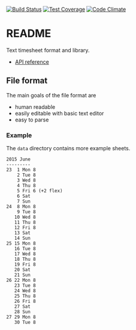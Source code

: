 [![Build Status](https://travis-ci.org/gregoryv/php-timesheet.svg?branch=master)](https://travis-ci.org/gregoryv/php-timesheet)
[![Test Coverage](https://codeclimate.com/github/gregoryv/php-timesheet/badges/coverage.svg)](https://codeclimate.com/github/gregoryv/php-timesheet/coverage)
[![Code Climate](https://codeclimate.com/github/gregoryv/php-timesheet/badges/gpa.svg)](https://codeclimate.com/github/gregoryv/php-timesheet)

README
======

Text timesheet format and library.

* [API reference](http://gregoryv.github.io/php-timesheet/)

File format
-----------

The main goals of the file format are

- human readable
- easily editable with basic text editor
- easy to parse

### Example

The `data` directory contains more example sheets.


    2015 June
    ---------
    23  1 Mon 8
        2 Tue 8
        3 Wed 8
        4 Thu 8
        5 Fri 6 (+2 flex)
        6 Sat
        7 Sun
    24  8 Mon 8
        9 Tue 8
       10 Wed 8
       11 Thu 8
       12 Fri 8
       13 Sat
       14 Sun
    25 15 Mon 8
       16 Tue 8
       17 Wed 8
       18 Thu 8
       19 Fri 8
       20 Sat
       21 Sun
    26 22 Mon 8
       23 Tue 8
       24 Wed 8
       25 Thu 8
       26 Fri 8
       27 Sat
       28 Sun
    27 29 Mon 8
       30 Tue 8
